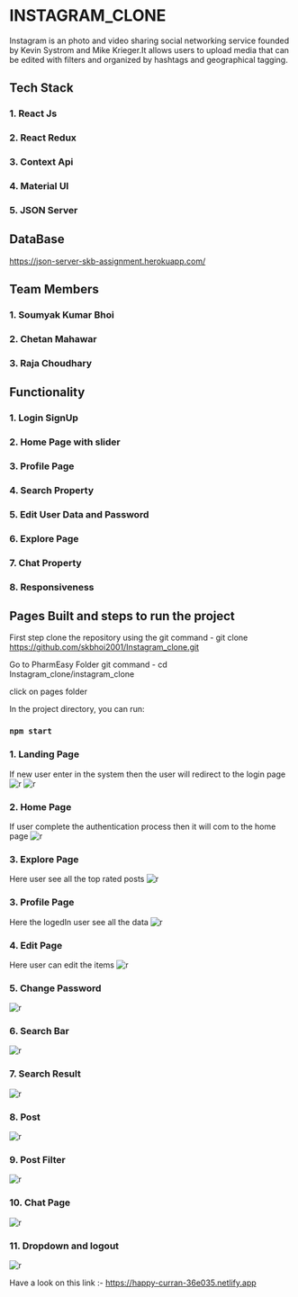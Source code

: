 # INSTAGRAM_CLONE

Instagram is an photo and video sharing social networking service founded by Kevin Systrom and Mike Krieger.It allows users to upload media that can be edited with filters and organized by hashtags and geographical tagging.

## Tech Stack

### 1. React Js
### 2. React Redux
### 3. Context Api
### 4. Material UI
### 5. JSON Server

## DataBase
https://json-server-skb-assignment.herokuapp.com/

## Team Members

### 1. Soumyak Kumar Bhoi
### 2. Chetan Mahawar
### 3. Raja Choudhary


## Functionality

### 1. Login SignUp
### 2. Home Page with slider
### 3. Profile Page
### 4. Search Property
### 5. Edit User Data and Password
### 6. Explore Page
### 7. Chat Property
### 8. Responsiveness


## Pages Built and steps to run the project

First step clone the repository using the git command - git clone https://github.com/skbhoi2001/Instagram_clone.git

Go to PharmEasy Folder git command - cd Instagram_clone/instagram_clone

click on pages folder

In the project directory, you can run:

### `npm start`

### 1. Landing Page
If new user enter in the system then the user will redirect to the login page
![r](https://raw.githubusercontent.com/skbhoi2001/Instagram_clone/main/instagram_clone/images/login.png)
![r](https://github.com/skbhoi2001/Instagram_clone/blob/main/instagram_clone/images/signup.png?raw=true)

### 2. Home Page
If user complete the authentication process then it will com to the home page
![r](https://github.com/skbhoi2001/Instagram_clone/blob/main/instagram_clone/images/home.png?raw=true)

### 3. Explore Page
Here user see all the top rated posts 
![r](https://github.com/skbhoi2001/Instagram_clone/blob/main/instagram_clone/images/explore%20page.png?raw=true)

### 3. Profile Page
Here the logedIn user see all the data
![r](https://github.com/skbhoi2001/Instagram_clone/blob/main/instagram_clone/images/profile%20page.png?raw=true)

### 4. Edit Page
Here user can edit the items
![r](https://github.com/skbhoi2001/Instagram_clone/blob/main/instagram_clone/images/edit%20profile.png?raw=true)

### 5. Change Password
![r](https://github.com/skbhoi2001/Instagram_clone/blob/main/instagram_clone/images/change%20password.png?raw=true)

### 6. Search Bar
![r](https://github.com/skbhoi2001/Instagram_clone/blob/main/instagram_clone/images/change%20password.png?raw=true)

### 7. Search Result
![r](https://github.com/skbhoi2001/Instagram_clone/blob/main/instagram_clone/images/searchResult.png?raw=true)

### 8. Post
![r](https://github.com/skbhoi2001/Instagram_clone/blob/main/instagram_clone/images/post1.png?raw=true)

### 9. Post Filter
![r](https://github.com/skbhoi2001/Instagram_clone/blob/main/instagram_clone/images/postFilter.png?raw=true)

### 10. Chat Page
![r](https://github.com/skbhoi2001/Instagram_clone/blob/main/instagram_clone/images/chat.png?raw=true)


### 11. Dropdown and logout
![r](https://github.com/skbhoi2001/Instagram_clone/blob/main/instagram_clone/images/dropdown.png?raw=true)


Have a look on this link :- https://happy-curran-36e035.netlify.app
